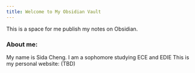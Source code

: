 ```yaml
---
title: Welcome to My Obsidian Vault
---
```

This is a space for me publish my notes on Obsidian. 

### About me: 
My name is Sida Cheng. I am a sophomore studying ECE and EDIE
This is my personal website: (TBD)
